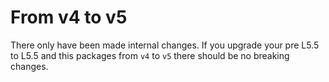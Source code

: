 # From v4 to v5

There only have been made internal changes. If you upgrade your pre L5.5 to L5.5 and this packages from `v4` to `v5` there should be no breaking changes.